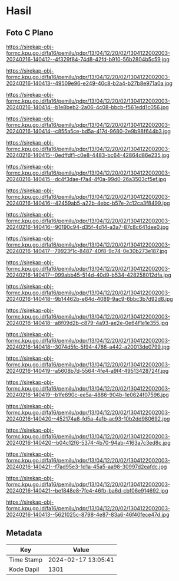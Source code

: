 # Hasil

## Foto C Plano

https://sirekap-obj-formc.kpu.go.id/fa16/pemilu/pdpr/13/04/12/20/02/1304122002003-20240216-140412--4f329f84-74d8-42fd-b910-56b2804b5c59.jpg

https://sirekap-obj-formc.kpu.go.id/fa16/pemilu/pdpr/13/04/12/20/02/1304122002003-20240216-140413--49509e96-e249-40c8-b2a4-b27b8e971a0a.jpg

https://sirekap-obj-formc.kpu.go.id/fa16/pemilu/pdpr/13/04/12/20/02/1304122002003-20240216-140414--b1e8beb2-2a06-4c08-bbcb-f561edd1c056.jpg

https://sirekap-obj-formc.kpu.go.id/fa16/pemilu/pdpr/13/04/12/20/02/1304122002003-20240216-140414--c855a5ce-bd5a-417d-9680-2e9b98f644b3.jpg

https://sirekap-obj-formc.kpu.go.id/fa16/pemilu/pdpr/13/04/12/20/02/1304122002003-20240216-140415--0edffdf1-c0e8-4483-bc64-42864d86e235.jpg

https://sirekap-obj-formc.kpu.go.id/fa16/pemilu/pdpr/13/04/12/20/02/1304122002003-20240216-140415--dc4f3dae-f7a4-4f0a-99d0-26a3503cf5ef.jpg

https://sirekap-obj-formc.kpu.go.id/fa16/pemilu/pdpr/13/04/12/20/02/1304122002003-20240216-140416--42459ab5-a22b-4ebc-b57e-2c12ca3f8499.jpg

https://sirekap-obj-formc.kpu.go.id/fa16/pemilu/pdpr/13/04/12/20/02/1304122002003-20240216-140416--90190c94-d35f-4d14-a3a7-87c8c641dee0.jpg

https://sirekap-obj-formc.kpu.go.id/fa16/pemilu/pdpr/13/04/12/20/02/1304122002003-20240216-140417--79923f1c-8487-40f8-9c74-0e30b273e187.jpg

https://sirekap-obj-formc.kpu.go.id/fa16/pemilu/pdpr/13/04/12/20/02/1304122002003-20240216-140417--099abb45-514d-40d9-b534-428258012dfa.jpg

https://sirekap-obj-formc.kpu.go.id/fa16/pemilu/pdpr/13/04/12/20/02/1304122002003-20240216-140418--9b14462b-e64d-4089-9ac9-6bbc3b7d92d8.jpg

https://sirekap-obj-formc.kpu.go.id/fa16/pemilu/pdpr/13/04/12/20/02/1304122002003-20240216-140418--a8f09d2b-c879-4a93-ae2e-0e64f1e1e355.jpg

https://sirekap-obj-formc.kpu.go.id/fa16/pemilu/pdpr/13/04/12/20/02/1304122002003-20240216-140418--3074d5fc-5f94-4786-a442-a20013de0799.jpg

https://sirekap-obj-formc.kpu.go.id/fa16/pemilu/pdpr/13/04/12/20/02/1304122002003-20240216-140419--a5608b7d-5564-4fe4-a9f4-49513428724f.jpg

https://sirekap-obj-formc.kpu.go.id/fa16/pemilu/pdpr/13/04/12/20/02/1304122002003-20240216-140419--b1fe690c-ee5a-4886-904b-1e0624f07596.jpg

https://sirekap-obj-formc.kpu.go.id/fa16/pemilu/pdpr/13/04/12/20/02/1304122002003-20240216-140420--452174a8-fd5a-4a1b-ac93-10b2dd980692.jpg

https://sirekap-obj-formc.kpu.go.id/fa16/pemilu/pdpr/13/04/12/20/02/1304122002003-20240216-140420--b04c12f6-5374-4b70-94ab-4163a7c3ed8c.jpg

https://sirekap-obj-formc.kpu.go.id/fa16/pemilu/pdpr/13/04/12/20/02/1304122002003-20240216-140421--f7ad95e3-1d1a-45a5-aa98-30997d2eafdc.jpg

https://sirekap-obj-formc.kpu.go.id/fa16/pemilu/pdpr/13/04/12/20/02/1304122002003-20240216-140421--be1848e8-7fe4-46fb-ba6d-cbf06e914692.jpg

https://sirekap-obj-formc.kpu.go.id/fa16/pemilu/pdpr/13/04/12/20/02/1304122002003-20240216-140413--5621025c-8798-4e87-83a6-46f40fece47d.jpg


## Metadata

| Key        | Value               |
| ---------- | ------------------- |
| Time Stamp | 2024-02-17 13:05:41 |
| Kode Dapil | 1301                |



